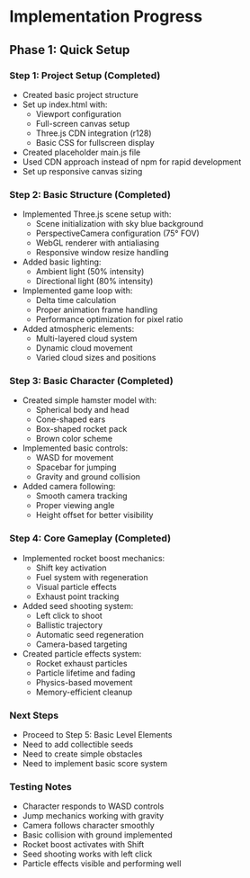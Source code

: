 # Implementation Progress

## Phase 1: Quick Setup
### Step 1: Project Setup (Completed)
- Created basic project structure
- Set up index.html with:
  - Viewport configuration
  - Full-screen canvas setup
  - Three.js CDN integration (r128)
  - Basic CSS for fullscreen display
- Created placeholder main.js file
- Used CDN approach instead of npm for rapid development
- Set up responsive canvas sizing

### Step 2: Basic Structure (Completed)
- Implemented Three.js scene setup with:
  - Scene initialization with sky blue background
  - PerspectiveCamera configuration (75° FOV)
  - WebGL renderer with antialiasing
  - Responsive window resize handling
- Added basic lighting:
  - Ambient light (50% intensity)
  - Directional light (80% intensity)
- Implemented game loop with:
  - Delta time calculation
  - Proper animation frame handling
  - Performance optimization for pixel ratio
- Added atmospheric elements:
  - Multi-layered cloud system
  - Dynamic cloud movement
  - Varied cloud sizes and positions

### Step 3: Basic Character (Completed)
- Created simple hamster model with:
  - Spherical body and head
  - Cone-shaped ears
  - Box-shaped rocket pack
  - Brown color scheme
- Implemented basic controls:
  - WASD for movement
  - Spacebar for jumping
  - Gravity and ground collision
- Added camera following:
  - Smooth camera tracking
  - Proper viewing angle
  - Height offset for better visibility

### Step 4: Core Gameplay (Completed)
- Implemented rocket boost mechanics:
  - Shift key activation
  - Fuel system with regeneration
  - Visual particle effects
  - Exhaust point tracking
- Added seed shooting system:
  - Left click to shoot
  - Ballistic trajectory
  - Automatic seed regeneration
  - Camera-based targeting
- Created particle effects system:
  - Rocket exhaust particles
  - Particle lifetime and fading
  - Physics-based movement
  - Memory-efficient cleanup

### Next Steps
- Proceed to Step 5: Basic Level Elements
- Need to add collectible seeds
- Need to create simple obstacles
- Need to implement basic score system

### Testing Notes
- Character responds to WASD controls
- Jump mechanics working with gravity
- Camera follows character smoothly
- Basic collision with ground implemented
- Rocket boost activates with Shift
- Seed shooting works with left click
- Particle effects visible and performing well
